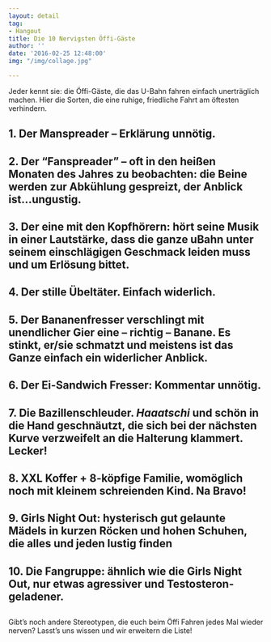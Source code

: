 ```yaml
---
layout: detail
tag:
- Hangout
title: Die 10 Nervigsten Öffi-Gäste
author: ''
date: '2016-02-25 12:48:00'
img: "/img/collage.jpg"

---
```

Jeder kennt sie: die Öffi-Gäste, die das U-Bahn fahren einfach unerträglich machen. Hier die Sorten, die eine ruhige, friedliche Fahrt am öftesten verhindern.

## 1. Der Manspreader – Erklärung unnötig.

## 2. Der “Fanspreader” – oft in den heißen Monaten des Jahres zu beobachten: die Beine werden zur Abkühlung gespreizt, der Anblick ist…ungustig.

## 

## 3. Der eine mit den Kopfhörern: hört seine Musik in einer Lautstärke, dass die ganze uBahn unter seinem einschlägigen Geschmack leiden muss und um Erlösung bittet.

## 

## 4. Der stille Übeltäter. Einfach widerlich.

## 

## 5. Der Bananenfresser verschlingt mit unendlicher Gier eine – richtig – Banane. Es stinkt, er/sie schmatzt und meistens ist das Ganze einfach ein widerlicher Anblick.

## 

## 6. Der Ei-Sandwich Fresser: Kommentar unnötig.

## 7. Die Bazillenschleuder. _Haaatschi_ und schön in die Hand geschnäutzt, die sich bei der nächsten Kurve verzweifelt an die Halterung klammert. Lecker!

## 

## 8. XXL Koffer + 8-köpfige Familie, womöglich noch mit kleinem schreienden Kind. Na Bravo!

## 

## 9. Girls Night Out: hysterisch gut gelaunte Mädels in kurzen Röcken und hohen Schuhen, die alles und jeden lustig finden

## 10. Die Fangruppe: ähnlich wie die Girls Night Out, nur etwas agressiver und Testosteron-geladener.

## 

## 

Gibt’s noch andere Stereotypen, die euch beim Öffi Fahren jedes Mal wieder nerven? Lasst’s uns wissen und wir erweitern die Liste!